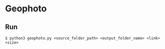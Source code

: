 # Geophoto

## Run
```
$ python3 geophoto.py <source_folder_path> <output_folder_name> <link> <size>
```
